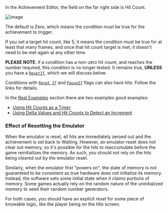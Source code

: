 In the Achievement Editor, the field on the far right side is Hit Count.

![image](https://user-images.githubusercontent.com/32706333/48969526-38774c80-efbd-11e8-98ec-9d6c16dba022.png)


The default is Zero, which means the condition must be true for the achievement to trigger.

If you set a target hit count, like 5, it means the condition must be true for at least that many frames, and once that hit count target is met, it doesn't need to be met again at any other time.

**PLEASE NOTE**: if a condition has a non-zero hit count, and reaches the number required, this condition is no longer tested. It  remains true, **UNLESS** you have a [`ResetIf`](ResetIf-Flag), which we will discuss below.

Conditions with [`Reset If`](ResetIf-Flag) and [`PauseIf`](PauseIf-Flag) flags can also have hits. Follow the links for details.

In the [Real Examples](Real-Examples) section there are two examples good examples:

- [Using Hit Counts as a Timer](Using-Hit-Counts-as-a-Timer)
- [Using Delta Values and Hit Counts to Detect an Increment](Using-Delta-Values-and-Hit-Counts-to-Detect-an-Increment)

### Effect of Resetting the Emulator

When the emulator is reset, all hits are immediately zeroed out and the achievement is set back to Waiting. However, an emulator reset does not clear out memory, so it's possible for the hits to reaccumulate before the game reinitializes the memory. As such, you should not rely on the hits being cleared out by the emulator reset.

Similarly, when the emulator first "powers on", the state of memory is not guaranteed to be consistent as true hardware does not initialize its memory. Instead, the software sets some initial state when it claims portions of memory. Some games actually rely on the random nature of the uninitialized memory to seed their random number generators.

For both cases, you should have an explicit reset for some piece of knowable logic, like the player being on the title screen.